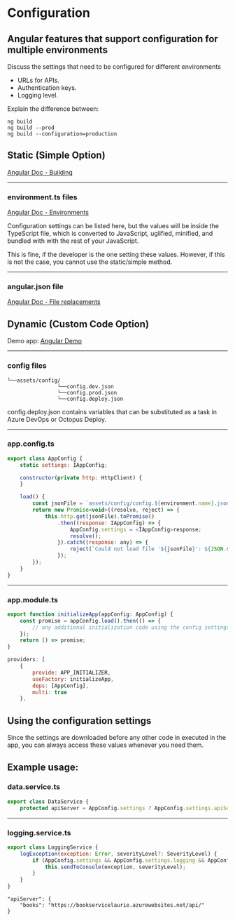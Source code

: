 # Configuration

## Angular features that support configuration for multiple environments

Discuss the settings that need to be configured for different environments

- URLs for APIs.
- Authentication keys.
- Logging level.

Explain the difference between:
```
ng build
ng build --prod
ng build --configuration=production
```

## Static (Simple Option)

[Angular Doc - Building](https://angular.io/guide/build)

------
### environment.ts files
[Angular Doc - Environments](https://angular.io/guide/build#configuring-application-environments)

Configuration settings can be listed here, but the values will be inside the TypeScript file, which is converted to JavaScript, uglified, minified, and bundled with with the rest of your JavaScript.

This is fine, if the developer is the one setting these values. However, if this is not the case, you cannot use the static/simple method.

------
### angular.json file

[Angular Doc - File replacements](https://angular.io/guide/build#configure-target-specific-file-replacements)

## Dynamic (Custom Code Option)

Demo app: [Angular Demo](https://github.com/laurieatkinson/ng-patterns-demo)

------
### config files

```
└──assets/config/
                └──config.dev.json
                └──config.prod.json
                └──config.deploy.json
```

config.deploy.json contains variables that can be substituted as a task in Azure DevOps or Octopus Deploy.

------
### app.config.ts
```javascript
export class AppConfig {
    static settings: IAppConfig;

    constructor(private http: HttpClient) {
    }

    load() {
        const jsonFile = `assets/config/config.${environment.name}.json`;
        return new Promise<void>((resolve, reject) => {
            this.http.get(jsonFile).toPromise()
                .then((response: IAppConfig) => {
                    AppConfig.settings = <IAppConfig>response;
                    resolve();
                }).catch((response: any) => {
                    reject(`Could not load file '${jsonFile}': ${JSON.stringify(response)}`);
                });
        });
    }
}
```
------
### app.module.ts
```javascript
export function initializeApp(appConfig: AppConfig) {
    const promise = appConfig.load().then(() => {
        // any additional initialization code using the config settings goes here
    });
    return () => promise;
}

providers: [
    {
        provide: APP_INITIALIZER, 
        useFactory: initializeApp,
        deps: [AppConfig],
        multi: true
    },
```

## Using the configuration settings

Since the settings are downloaded before any other code in executed in the app, you can always access these values whenever you need them.

Example usage:
------
### data.service.ts
```javascript
export class DataService {
    protected apiServer = AppConfig.settings ? AppConfig.settings.apiServer : null;
```
------
### logging.service.ts
```javascript
export class LoggingService {
    logException(exception: Error, severityLevel?: SeverityLevel) {
        if (AppConfig.settings && AppConfig.settings.logging && AppConfig.settings.logging.console) {
            this.sendToConsole(exception, severityLevel);
        }
    }
}
```
    "apiServer": {
        "books": "https://bookservicelaurie.azurewebsites.net/api/"
    }